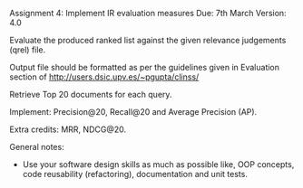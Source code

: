 Assignment 4: Implement IR evaluation measures
Due: 7th March
Version: 4.0

Evaluate the produced ranked list against the given relevance judgements (qrel) file.

Output file should be formatted as per the guidelines given in Evaluation section of http://users.dsic.upv.es/~pgupta/clinss/

Retrieve Top 20 documents for each query.

Implement: Precision@20, Recall@20 and Average Precision (AP). 

Extra credits: MRR, NDCG@20.

General notes: 

- Use your software design skills as much as possible like, OOP concepts, code reusability (refactoring), documentation and unit tests.

